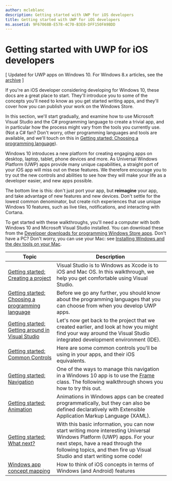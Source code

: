 ```yaml
---
author: mcleblanc
description: Getting started with UWP for iOS developers
title: Getting started with UWP for iOS developers
ms.assetid: 9F67068B-E578-4C70-B3E0-DFF150FA9BDD
---
```


# Getting started with UWP for iOS developers

\[ Updated for UWP apps on Windows 10. For Windows 8.x articles, see the [archive](http://go.microsoft.com/fwlink/p/?linkid=619132) \]

If you're an iOS developer considering developing for Windows 10, these docs are a great place to start. They'll introduce you to some of the concepts you'll need to know as you get started writing apps, and they'll cover how you can publish your work on the Windows Store.

In this section, we'll start gradually, and examine how to use Microsoft Visual Studio and the C# programming language to create a trivial app, and in particular how the process might vary from the tools you currently use. (Not a C# fan? Don't worry, other programming languages and tools are available, and we'll touch on this in [Getting started: Choosing a programming language](getting-started-choosing-a-programming-language.md)).

Windows 10 introduces a new platform for creating engaging apps on desktop, laptop, tablet, phone devices and more. As Universal Windows Platform (UWP) apps provide many unique capabilities, a straight port of your iOS app will miss out on these features. We therefore encourage you to try out the new controls and abilities to see how they will make your life as a developer easier, and new apps possible.

The bottom line is this: don't just port your app, but **reimagine** your app, and take advantage of new features and new devices. Don't settle for the lowest common denominator, but create rich experiences that use unique Windows 10 features, such as live tiles, notifications, and interacting with Cortana.

To get started with these walkthroughs, you'll need a computer with both Windows 10 and Microsoft Visual Studio installed. You can download these from the [Developer downloads for programming Windows Store apps](http://go.microsoft.com/fwlink/p/?LinkId=302144). Don't have a PC? Don't worry, you can use your Mac: see [Installing Windows and the dev tools on your Mac](setting-up-your-mac-with-windows-10.md).

| Topic | Description |
|-------|-------------|
| [Getting started: Creating a project](getting-started-creating-a-project.md) | Visual Studio is to Windows as Xcode is to iOS and Mac OS. In this walkthrough, we help you get comfortable using Visual Studio. |
| [Getting started: Choosing a programming language](getting-started-choosing-a-programming-language.md) | Before we go any further, you should know about the programming languages that you can choose from when you develop UWP apps. |
| [Getting started: Getting around in Visual Studio](getting-started-getting-around-in-visual-studio.md) | Let's now get back to the project that we created earlier, and look at how you might find your way around the Visual Studio integrated development environment (IDE). |
| [Getting started: Common Controls](getting-started-common-controls.md) | Here are some common controls you'll be using in your apps, and their iOS equivalents. |
| [Getting started: Navigation](getting-started-navigation.md) | One of the ways to manage this navigation in a Windows 10 app is to use the [Frame](https://msdn.microsoft.com/library/windows/apps/br242682) class. The following walkthrough shows you how to try this out. |
| [Getting started: Animation](getting-started-animation.md) | Animations in Windows apps can be created programmatically, but they can also be defined declaratively with Extensible Application Markup Language (XAML). |
| [Getting started: What next?](getting-started-what-next.md) | With this basic information, you can now start writing more interesting Universal Windows Platform (UWP) apps. For your next steps, have a read through the following topics, and then fire up Visual Studio and start writing some code! |
| [Windows app concept mapping](https://msdn.microsoft.com//windows/uwp/porting/android-ios-uwp-map) | How to think of iOS concepts in terms of Windows (and Android) features |

 

 

 

